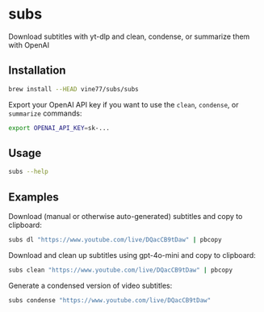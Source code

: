 # subs

Download subtitles with yt-dlp and clean, condense, or summarize them with OpenAI

## Installation

```sh
brew install --HEAD vine77/subs/subs
```

Export your OpenAI API key if you want to use the `clean`, `condense`, or `summarize` commands:

```sh
export OPENAI_API_KEY=sk-...
```

## Usage

```sh
subs --help
```

## Examples

Download (manual or otherwise auto-generated) subtitles and copy to clipboard:

```sh
subs dl "https://www.youtube.com/live/DQacCB9tDaw" | pbcopy
```

Download and clean up subtitles using gpt-4o-mini and copy to clipboard:

```sh
subs clean "https://www.youtube.com/live/DQacCB9tDaw" | pbcopy
```

Generate a condensed version of video subtitles:

```sh
subs condense "https://www.youtube.com/live/DQacCB9tDaw"
```
